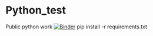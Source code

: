 # Python_test
Public python work
[![Binder](https://mybinder.org/badge_logo.svg)](https://mybinder.org/v2/gh/RSalgadoAyala/Python_test/tree/main/main)
pip install -r requirements.txt
